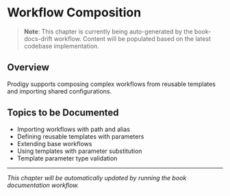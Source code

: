 # Workflow Composition

> **Note**: This chapter is currently being auto-generated by the book-docs-drift workflow. Content will be populated based on the latest codebase implementation.

## Overview

Prodigy supports composing complex workflows from reusable templates and importing shared configurations.

## Topics to be Documented

- Importing workflows with path and alias
- Defining reusable templates with parameters
- Extending base workflows
- Using templates with parameter substitution
- Template parameter type validation

---

*This chapter will be automatically updated by running the book documentation workflow.*
